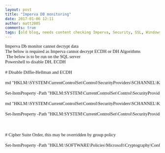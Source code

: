 ```yaml
---
layout: post
title: "Imperva DB monitoring"
date: 2017-01-06 12:11
author: matt2005
comments: true
tags: [old blog, needs content checking Imperva, Security, SSL, Windows]
---
```

<p style="margin:0;font-family:Calibri;font-size:11pt;">Imperva Db monitor cannot decrypt data</p>
<p style="margin:0;font-family:Calibri;font-size:11pt;"></p>
<p style="margin:0;font-family:Calibri;font-size:11pt;">The below is required as Imperva cannot decrypt ECDH or DH Algorithms</p>
<p style="margin:0;font-family:Calibri;font-size:11pt;"> The below is to be run on the SQL server</p>

<pre style="margin:0;font-family:Calibri;font-size:11pt;">Powershell to disable DH, ECDH

# Disable Diffie-Hellman and ECDH

md "HKLM:\SYSTEM\CurrentControlSet\Control\SecurityProviders\SCHANNEL\KeyExchangeAlgorithms\ECDH"

Set-ItemProperty -Path "HKLM:SYSTEM\CurrentControlSet\Control\SecurityProviders\SCHANNEL\KeyExchangeAlgorithms\ECDH" -Name Enabled -Value 0 -Force

md "HKLM:\SYSTEM\CurrentControlSet\Control\SecurityProviders\SCHANNEL\KeyExchangeAlgorithms\Diffie-Hellman"

Set-ItemProperty -Path "HKLM:SYSTEM\CurrentControlSet\Control\SecurityProviders\SCHANNEL\KeyExchangeAlgorithms\Diffie-Hellman" -Name Enabled -Value 0

 

# Cipher Suite Order, this may be overridden by group policy

Set-ItemProperty -Path "HKLM:\SOFTWARE\Policies\Microsoft\Cryptography\Configuration\SSL\00010002" -Name "Functions" -value "TLS_RSA_WITH_AES_256_GCM_SHA384,TLS_RSA_WITH_AES_128_GCM_SHA256,TLS_RSA_WITH_AES_256_CBC_SHA256,TLS_RSA_WITH_AES_256_CBC_SHA,TLS_RSA_WITH_AES_128_CBC_SHA256,TLS_RSA_WITH_AES_128_CBC_SHA,TLS_RSA_WITH_3DES_EDE_CBC_SHA"</pre>
